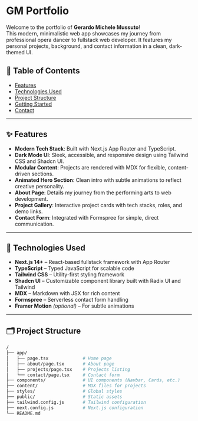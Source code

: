 
# GM Portfolio

Welcome to the portfolio of **Gerardo Michele Mussuto**!  
This modern, minimalistic web app showcases my journey from professional opera dancer to fullstack web developer. It features my personal projects, background, and contact information in a clean, dark-themed UI.

## 📑 Table of Contents

- [Features](#features)
- [Technologies Used](#technologies-used)
- [Project Structure](#project-structure)
- [Getting Started](#getting-started)
- [Contact](#contact)

---

## ✨ Features

- **Modern Tech Stack**: Built with Next.js App Router and TypeScript.
- **Dark Mode UI**: Sleek, accessible, and responsive design using Tailwind CSS and Shadcn UI.
- **Modular Content**: Projects are rendered with MDX for flexible, content-driven sections.
- **Animated Hero Section**: Clean intro with subtle animations to reflect creative personality.
- **About Page**: Details my journey from the performing arts to web development.
- **Project Gallery**: Interactive project cards with tech stacks, roles, and demo links.
- **Contact Form**: Integrated with Formspree for simple, direct communication.

---

## 🧰 Technologies Used

- **Next.js 14+** – React-based fullstack framework with App Router
- **TypeScript** – Typed JavaScript for scalable code
- **Tailwind CSS** – Utility-first styling framework
- **Shadcn UI** – Customizable component library built with Radix UI and Tailwind
- **MDX** – Markdown with JSX for rich content
- **Formspree** – Serverless contact form handling
- **Framer Motion** *(optional)* – For subtle animations

---

## 🗂️ Project Structure

```bash
/
├── app/
│   ├── page.tsx             # Home page
│   ├── about/page.tsx       # About page
│   ├── projects/page.tsx    # Projects listing
│   └── contact/page.tsx     # Contact form
├── components/              # UI components (Navbar, Cards, etc.)
├── content/                 # MDX files for projects
├── styles/                  # Global styles
├── public/                  # Static assets
├── tailwind.config.js       # Tailwind configuration
├── next.config.js           # Next.js configuration
└── README.md
